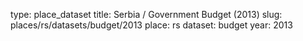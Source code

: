 type: place_dataset
title: Serbia / Government Budget (2013)
slug: places/rs/datasets/budget/2013
place: rs
dataset: budget
year: 2013
